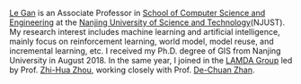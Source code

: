 [Le Gan](https://jszy.njust.edu.cn/jsj/gl/list.psp) is an Associate Professor in [School of Computer Science and Engineering]( https://cs.njust.edu.cn/) at the [Nanjing University of Science and Technology]( https://www.njust.edu.cn/main.htm)(NJUST). My research interest includes machine learning and artificial intelligence, mainly focus on reinforcement learning, world model, model reuse, and incremental learning, etc. I received my Ph.D. degree of GIS from Nanjing University in August 2018. In the same year, I joined in the [LAMDA Group](https://www.lamda.nju.edu.cn/CH.MainPage.ashx) led by Prof. [Zhi-Hua Zhou](https://cs.nju.edu.cn/zhouzh/), working closely with Prof. [De-Chuan Zhan]( https://www.yuque.com/zhandc/home/nk8z4o).
